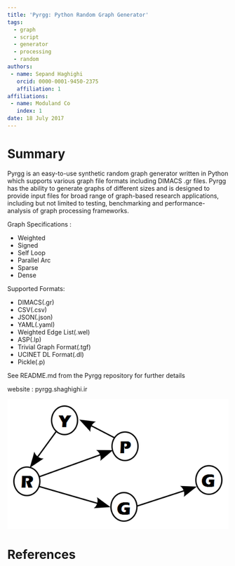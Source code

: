 ```yaml
---
title: 'Pyrgg: Python Random Graph Generator'
tags:
  - graph
  - script
  - generator
  - processing
  - random
authors:
 - name: Sepand Haghighi
   orcid: 0000-0001-9450-2375
   affiliation: 1
affiliations:
 - name: Moduland Co
   index: 1
date: 18 July 2017
---
```

						

# Summary

Pyrgg is an easy-to-use synthetic random graph generator written in Python which supports various graph file formats including DIMACS .gr files.
Pyrgg has the ability to generate graphs of different sizes and is designed to provide input files for broad range of graph-based research applications, including but not limited to testing, benchmarking and performance-analysis of graph processing frameworks.		

Graph Specifications :

- Weighted
- Signed
- Self Loop
- Parallel Arc
- Sparse
- Dense  

Supported Formats:

- DIMACS(.gr)
- CSV(.csv)
- JSON(.json)
- YAML(.yaml)
- Weighted Edge List(.wel)
- ASP(.lp)
- Trivial Graph Format(.tgf)
- UCINET DL Format(.dl)
- Pickle(.p)


See README.md from the Pyrgg repository for further details

website : pyrgg.shaghighi.ir

![Pyrgg Logo](pyrgg-logo.png)

# References
